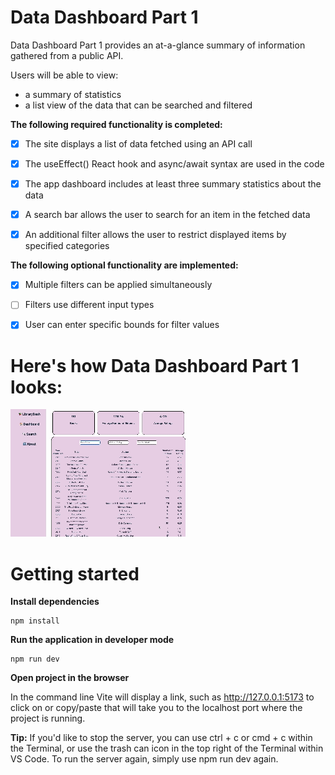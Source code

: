# Data Dashboard Part 1
Data Dashboard Part 1 provides an at-a-glance summary of information gathered from a public API.

Users will be able to view: 
- a summary of statistics
- a list view of the data that can be searched and filtered

**The following **required** functionality is completed:**

- [x] The site displays a list of data fetched using an API call

- [x] The useEffect() React hook and async/await syntax are used in the code

- [x] The app dashboard includes at least three summary statistics about the data

- [x] A search bar allows the user to search for an item in the fetched data

-[x] An additional filter allows the user to restrict displayed items by specified categories

**The following **optional** functionality are implemented:**
- [x] Multiple filters can be applied simultaneously

- [ ] Filters use different input types

- [x] User can enter specific bounds for filter values


# Here's how Data Dashboard Part 1 looks:

<img src="src/assets/DashboardPt1.gif" title="Data DashboardPt1 gif" alt="DashboardPt1 gif">

# Getting started
**Install dependencies**
```
npm install
```

**Run the application in developer mode**

```
npm run dev
```

**Open project in the browser**

In the command line Vite will display a link, such as http://127.0.0.1:5173 to click on or copy/paste that will take you to the localhost port where the project is running.

**Tip:** If you'd like to stop the server, you can use ctrl + c or cmd + c within the Terminal, or use the trash can icon in the top right of the Terminal within VS Code. To run the server again, simply use npm run dev again.
